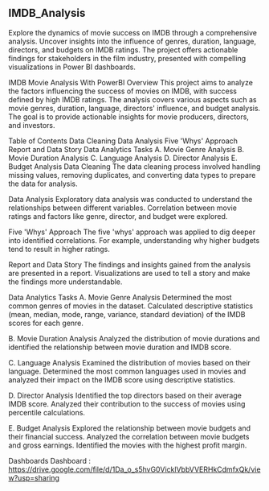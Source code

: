 ## IMDB_Analysis
Explore the dynamics of movie success on IMDB through a comprehensive analysis. Uncover insights into the influence of genres, duration, language, directors, and budgets on IMDB ratings. The project offers actionable findings for stakeholders in the film industry, presented with compelling visualizations in Power BI dashboards.

IMDB Movie Analysis With PowerBI
Overview
This project aims to analyze the factors influencing the success of movies on IMDB, with success defined by high IMDB ratings. The analysis covers various aspects such as movie genres, duration, language, directors' influence, and budget analysis. The goal is to provide actionable insights for movie producers, directors, and investors.

Table of Contents
Data Cleaning
Data Analysis
Five 'Whys' Approach
Report and Data Story
Data Analytics Tasks
A. Movie Genre Analysis
B. Movie Duration Analysis
C. Language Analysis
D. Director Analysis
E. Budget Analysis
Data Cleaning
The data cleaning process involved handling missing values, removing duplicates, and converting data types to prepare the data for analysis.

Data Analysis
Exploratory data analysis was conducted to understand the relationships between different variables. Correlation between movie ratings and factors like genre, director, and budget were explored.

Five 'Whys' Approach
The five 'whys' approach was applied to dig deeper into identified correlations. For example, understanding why higher budgets tend to result in higher ratings.

Report and Data Story
The findings and insights gained from the analysis are presented in a report. Visualizations are used to tell a story and make the findings more understandable.

Data Analytics Tasks
A. Movie Genre Analysis
Determined the most common genres of movies in the dataset. Calculated descriptive statistics (mean, median, mode, range, variance, standard deviation) of the IMDB scores for each genre.

B. Movie Duration Analysis
Analyzed the distribution of movie durations and identified the relationship between movie duration and IMDB score.

C. Language Analysis
Examined the distribution of movies based on their language. Determined the most common languages used in movies and analyzed their impact on the IMDB score using descriptive statistics.

D. Director Analysis
Identified the top directors based on their average IMDB score. Analyzed their contribution to the success of movies using percentile calculations.

E. Budget Analysis
Explored the relationship between movie budgets and their financial success. Analyzed the correlation between movie budgets and gross earnings. Identified the movies with the highest profit margin.

Dashboards
Dashboard : https://drive.google.com/file/d/1Da_o_s5hvG0VicklVbbVVERHkCdmfxQk/view?usp=sharing
